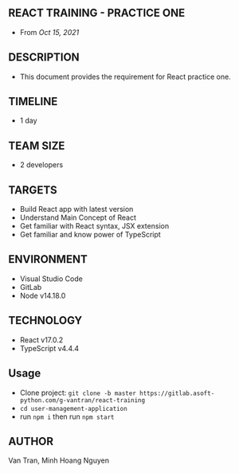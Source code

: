 ## REACT TRAINING - PRACTICE ONE

- From _Oct 15, 2021_

## DESCRIPTION

- This document provides the requirement for React practice one.

## TIMELINE

- 1 day

## TEAM SIZE

- 2 developers

## TARGETS

- Build React app with latest version
- Understand Main Concept of React
- Get familiar with React syntax, JSX extension
- Get familiar and know power of TypeScript

## ENVIRONMENT

- Visual Studio Code
- GitLab
- Node v14.18.0

## TECHNOLOGY

- React v17.0.2
- TypeScript v4.4.4

## Usage

- Clone project: `git clone -b master https://gitlab.asoft-python.com/g-vantran/react-training`
- `cd user-management-application`
- run `npm i` then run `npm start`

## AUTHOR

Van Tran, Minh Hoang Nguyen
